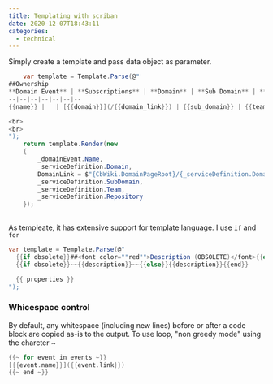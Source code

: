 ```yaml
---
title: Templating with scriban
date: 2020-12-07T18:43:11
categories:
  - technical
---
```



Simply create a template and pass data object as parameter.

```csharp
    var template = Template.Parse(@"
##Ownership 
**Domain Event** | **Subscriptions** | **Domain** | **Sub Domain** | **Team**  | **Team Lead** | **CodeBase**
--|--|--|--|--|--|--
{{name}} |   | [{{domain}}](/{{domain_link}}) | {{sub_domain}} | {{team}}  |   | {{repository}}

<br>
<br>
");
    return template.Render(new
    {
        _domainEvent.Name,
        _serviceDefinition.Domain,
        DomainLink = $"{CbWiki.DomainPageRoot}/{_serviceDefinition.Domain} Domain".ToWikiLink(),
        _serviceDefinition.SubDomain,
        _serviceDefinition.Team,
        _serviceDefinition.Repository
    });
    
```

As templeate, it has extensive support for template language. I use `if` and `for`

```csharp
var template = Template.Parse(@"
  {{if obsolete}}##<font color=""red"">Description (OBSOLETE)</font>{{else}}##Description{{end}}
  {{if obsolete}}~~{{description}}~~{{else}}{{description}}{{end}}

  {{ properties }}
");

```

### Whicespace control

By default, any whitespace \(including new lines\) bofore or after a code block are copied as-is to the output. To use loop, "non greedy mode" using the charcter ~

```c
{{~ for event in events ~}}
[{{event.name}}]({{event.link}})
{{~ end ~}}
```

